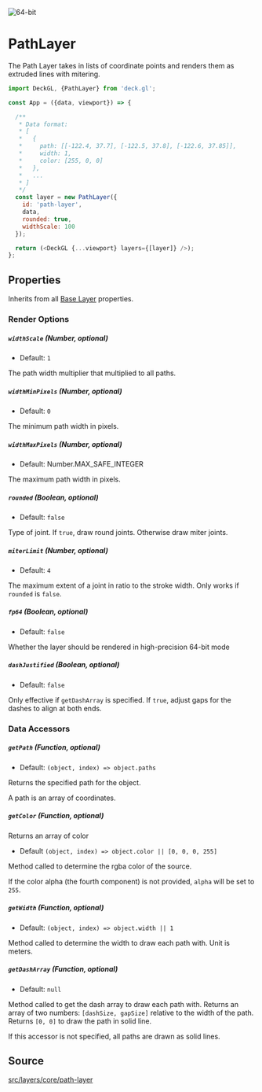 <!-- INJECT:"PathLayerDemo" -->

<p class="badges">
  <img src="https://img.shields.io/badge/64--bit-support-blue.svg?style=flat-square" alt="64-bit" />
</p>

# PathLayer

The Path Layer takes in lists of coordinate points and renders them as extruded lines with mitering.

```js
import DeckGL, {PathLayer} from 'deck.gl';

const App = ({data, viewport}) => {

  /**
   * Data format:
   * [
   *   {
   *     path: [[-122.4, 37.7], [-122.5, 37.8], [-122.6, 37.85]],
   *     width: 1,
   *     color: [255, 0, 0]
   *   },
   *   ...
   * ]
   */
  const layer = new PathLayer({
    id: 'path-layer',
    data,
    rounded: true,
    widthScale: 100
  });

  return (<DeckGL {...viewport} layers={[layer]} />);
};
```

## Properties

Inherits from all [Base Layer](/docs/api-reference/base-layer.md) properties.

### Render Options

##### `widthScale` (Number, optional)

- Default: `1`

The path width multiplier that multiplied to all paths.

##### `widthMinPixels` (Number, optional)

- Default: `0`

The minimum path width in pixels.

##### `widthMaxPixels` (Number, optional)

- Default: Number.MAX_SAFE_INTEGER

The maximum path width in pixels.

##### `rounded` (Boolean, optional)

- Default: `false`

Type of joint. If `true`, draw round joints. Otherwise draw miter joints.

##### `miterLimit` (Number, optional)

- Default: `4`

The maximum extent of a joint in ratio to the stroke width.
Only works if `rounded` is `false`.

##### `fp64` (Boolean, optional)

- Default: `false`

Whether the layer should be rendered in high-precision 64-bit mode

##### `dashJustified` (Boolean, optional)

- Default: `false`

Only effective if `getDashArray` is specified. If `true`, adjust gaps for the dashes to align at both ends.

### Data Accessors

##### `getPath` (Function, optional)

- Default: `(object, index) => object.paths`

Returns the specified path for the object.

A path is an array of coordinates.

##### `getColor` (Function, optional)

Returns an array of color

- Default `(object, index) => object.color || [0, 0, 0, 255]`

Method called to determine the rgba color of the source.

If the color alpha (the fourth component) is not provided,
`alpha` will be set to `255`.

##### `getWidth` (Function, optional)

- Default: `(object, index) => object.width || 1`

Method called to determine the width to draw each path with.
Unit is meters.

##### `getDashArray` (Function, optional)

- Default: `null`

Method called to get the dash array to draw each path with.
Returns an array of two numbers: `[dashSize, gapSize]` relative to the width of the path. Returns `[0, 0]` to draw the path in solid line.

If this accessor is not specified, all paths are drawn as solid lines.

## Source

[src/layers/core/path-layer](https://github.com/uber/deck.gl/tree/4.1-release/src/layers/core/path-layer)
